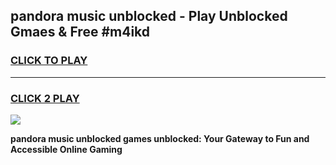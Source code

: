 
## pandora music unblocked - Play Unblocked Gmaes & Free #m4ikd
<h3>
<a href="https://news.freeplayer.one?title=pandora_music_unblocked&ref=03M">CLICK TO PLAY</a></h3>
<hr>

<h3>
<a href="https://news.freeplayer.one?title=pandora_music_unblocked&ref=03M">CLICK 2 PLAY</a>
  
</h3>

<a href="https://news.freeplayer.one?title=pandora_music_unblocked&ref=03M"><img src="https://clearcache.store/games.png"></a>


**pandora music unblocked games unblocked: Your Gateway to Fun and Accessible Online Gaming**
